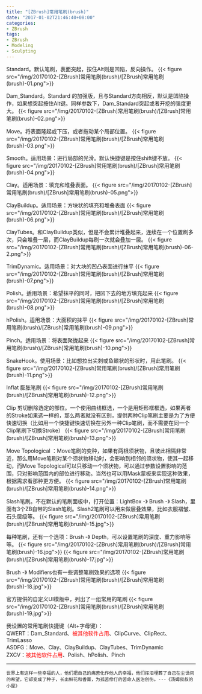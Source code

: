 ```yaml
---
title: "[ZBrush]常用笔刷(brush)"
date: "2017-01-02T21:46:40+08:00"
categories:
- ZBrush
tags:
- ZBrush
- Modeling
- Sculpting
---
```

Standard。默认笔刷，表面突起，按住Alt则是凹陷，反向操作。
{{< figure src="/img/20170102-[ZBrush]常用笔刷(brush)/[ZBrush]常用笔刷(brush)-01.png">}}

Dam_Standard。Standard 的加强版，且与Standard方向相反，默认是凹陷操作，如果想突起按住Alt键。同样参数下，Dam_Standard突起或者开挖的强度更大。
{{< figure src="/img/20170102-[ZBrush]常用笔刷(brush)/[ZBrush]常用笔刷(brush)-02.png">}}

Move。将表面隆起或下压，或者拖动某个局部位置。
{{< figure src="/img/20170102-[ZBrush]常用笔刷(brush)/[ZBrush]常用笔刷(brush)-03.png">}}

Smooth。适用场景：进行局部的光滑。默认快捷键是按住shift键不放。
{{< figure src="/img/20170102-[ZBrush]常用笔刷(brush)/[ZBrush]常用笔刷(brush)-04.png">}}

Clay。适用场景：填充和堆叠表面。
{{< figure src="/img/20170102-[ZBrush]常用笔刷(brush)/[ZBrush]常用笔刷(brush)-05.png">}}

ClayBuildup。适用场景：方块状的填充和堆叠表面
{{< figure src="/img/20170102-[ZBrush]常用笔刷(brush)/[ZBrush]常用笔刷(brush)-06.png">}}

ClayTubes。和ClayBuildup类似，但是不会累计堆叠起来，连续在一个位置刷多次，只会堆叠一层，而ClayBuildup每刷一次就会叠加一层。
{{< figure src="/img/20170102-[ZBrush]常用笔刷(brush)/[ZBrush]常用笔刷(brush)-06-2.png">}}

TrimDynamic。适用场景：对大块的凹凸表面进行抹平
{{< figure src="/img/20170102-[ZBrush]常用笔刷(brush)/[ZBrush]常用笔刷(brush)-07.png">}}

Polish。适用场景：希望抹平的同时，把凹下去的地方填充起来
{{< figure src="/img/20170102-[ZBrush]常用笔刷(brush)/[ZBrush]常用笔刷(brush)-08.png">}}

hPolish。适用场景：大面积的抹平
{{< figure src="/img/20170102-[ZBrush]常用笔刷(brush)/[ZBrush]常用笔刷(brush)-09.png">}}

Pinch。适用场景：将表面聚拢起来
{{< figure src="/img/20170102-[ZBrush]常用笔刷(brush)/[ZBrush]常用笔刷(brush)-10.png">}}

SnakeHook。使用场景：比如想拉出尖刺或鱼鳍状的形状时，用此笔刷。
{{< figure src="/img/20170102-[ZBrush]常用笔刷(brush)/[ZBrush]常用笔刷(brush)-11.png">}}

Inflat 膨胀笔刷
{{< figure src="/img/20170102-[ZBrush]常用笔刷(brush)/[ZBrush]常用笔刷(brush)-12.png">}}

Clip 剪切删除选定的部位。一个使用曲线框选，一个是用矩形框框选，如果两者的Stroke如果选一样的，那么两者就没有区别，提供两种Clip笔刷主要是为了方便快速切换（比如用一个快捷键快速切换在另外一种Clip笔刷，而不需要在同一个Clip笔刷下切换Stroke）
{{< figure src="/img/20170102-[ZBrush]常用笔刷(brush)/[ZBrush]常用笔刷(brush)-13.png">}}

Move Topological ：Move笔刷的变种，如果有两根须状物，且彼此相隔非常近，那么用Move笔刷对某个须状物移动时，会影响到相邻的须状物，使其一起移动，而Move Topological可以只移动一个须状物，可以通过参数设置影响的范围，只对影响范围内的部位进行移动。当然也可以用Mask蒙板来实现这种效果，根据需求看那种更方便。
{{< figure src="/img/20170102-[ZBrush]常用笔刷(brush)/[ZBrush]常用笔刷(brush)-14.png">}}

Slash笔刷。不在默认的笔刷面板中，打开位置：LightBox -》 Brush -》 Slash，里面有3个ZB自带的Slash笔刷。Slash2笔刷可以用来做层叠效果，比如衣服褶皱、石头层级等。
{{< figure src="/img/20170102-[ZBrush]常用笔刷(brush)/[ZBrush]常用笔刷(brush)-15.jpg">}}

每种笔刷，还有一个选项：Brush -》 Depth，可以设置笔刷的深度、重力影响等等。
{{< figure src="/img/20170102-[ZBrush]常用笔刷(brush)/[ZBrush]常用笔刷(brush)-16.jpg">}}
{{< figure src="/img/20170102-[ZBrush]常用笔刷(brush)/[ZBrush]常用笔刷(brush)-17.jpg">}}

Brush -》 Modifiers也有一些调整笔刷效果的选项
{{< figure src="/img/20170102-[ZBrush]常用笔刷(brush)/[ZBrush]常用笔刷(brush)-18.jpg">}}

官方提供的自定义UI模版中，列出了一组常用的笔刷
{{< figure src="/img/20170102-[ZBrush]常用笔刷(brush)/[ZBrush]常用笔刷(brush)-19.jpg">}}

我设置的常用笔刷快捷键（Alt+字母键）：  
QWERT：Dam_Standard、<font color=red>被其他软件占用</font>、ClipCurve、ClipRect、TrimLasso  
ASDFG：Move、Clay、ClayBuildup、ClayTubes、TrimDynamic  
ZXCV：<font color=red>被其他软件占用</font>、Polish、hPolish、Pinch  

***
`世界上有这样一些幸福的人，他们把自己的痛苦化作他人的幸福，他们挥泪埋葬了自己在尘世间的希望，它却变成了种子，长出鲜花和香膏，为孤苦伶仃的苦命人医治创伤。---《汤姆叔叔的小屋》`